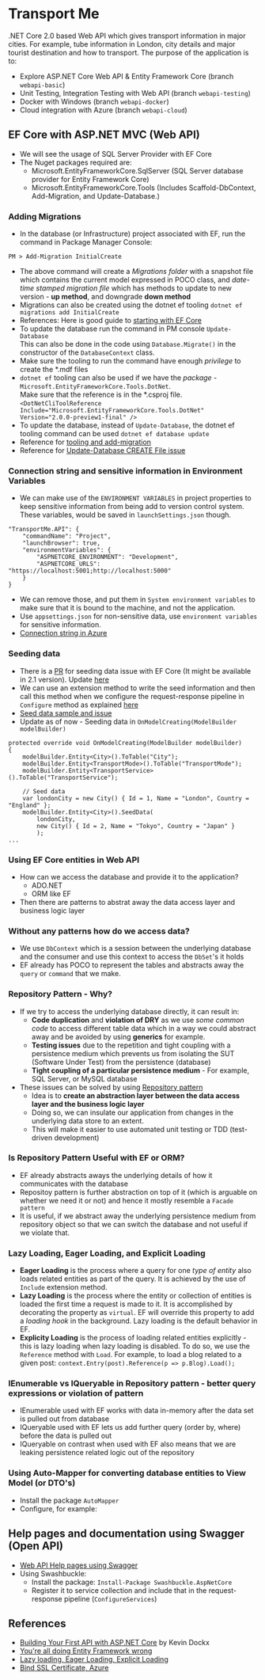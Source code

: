 # Transport Me
.NET Core 2.0 based Web API which gives transport information in major cities. For example, tube information in London, city details and major tourist destination and how to transport. 
The purpose of the application is to: 
- Explore ASP.NET Core Web API & Entity Framework Core (branch `webapi-basic`)
- Unit Testing, Integration Testing with Web API (branch `webapi-testing`)
- Docker with Windows (branch `webapi-docker`)
- Cloud integration with Azure (branch `webapi-cloud`)

## EF Core with ASP.NET MVC (Web API)
- We will see the usage of SQL Server Provider with EF Core
- The Nuget packages required are:  
    - Microsoft.EntityFrameworkCore.SqlServer (SQL Server database provider for Entity Framework Core)
    - Microsoft.EntityFrameworkCore.Tools (Includes Scaffold-DbContext, Add-Migration, and Update-Database.)

### Adding Migrations
- In the database (or Infrastructure) project associated with EF, run the command in Package Manager Console:  
```
PM > Add-Migration InitialCreate
```
- The above command will create a *Migrations folder* with a snapshot file which contains the current model expressed in POCO class, and *date-time stamped migration file* which has methods to update to new version - **up method**, and downgrade **down method**
- Migrations can also be created using the dotnet ef tooling `dotnet ef migrations add InitialCreate`
- References: Here is good guide to [starting with EF Core](https://docs.microsoft.com/en-us/aspnet/core/data/ef-mvc/intro)
- To update the database run the command in PM console `Update-Database`  
This can also be done in the code using `Database.Migrate()` in the constructor of the `DatabaseContext` class.   
- Make sure the tooling to run the command have enough *privilege* to create the *.mdf files
- `dotnet ef` tooling can also be used if we have the *package* - `Microsoft.EntityFrameworkCore.Tools.DotNet`.  
Make sure that the reference is in the *.csproj file.  
`<DotNetCliToolReference Include="Microsoft.EntityFrameworkCore.Tools.DotNet" Version="2.0.0-preview1-final" />`
- To update the database, instead of `Update-Database`, the dotnet ef tooling command can be used `dotnet ef database update`
- Reference for [tooling and add-migration](https://github.com/aspnet/EntityFrameworkCore/issues/8996)
- Reference for [Update-Database CREATE File issue](https://github.com/aspnet/EntityFramework6/issues/384)

### Connection string and sensitive information in Environment Variables
- We can make use of the `ENVIRONMENT VARIABLES` in project properties to keep sensitive information from being add to version control system. These variables, would be saved in `launchSettings.json` though. 
```
"TransportMe.API": {
    "commandName": "Project",
    "launchBrowser": true,
    "environmentVariables": {
        "ASPNETCORE_ENVIRONMENT": "Development",
        "ASPNETCORE_URLS": "https://localhost:5001;http://localhost:5000"
    }
}
```
- We can remove those, and put them in `System environment variables` to make sure that it is bound to the machine, and not the application. 
- Use `appsettings.json` for non-sensitive data, use `environment variables` for sensitive information. 
- [Connection string in Azure](https://docs.microsoft.com/en-us/azure/app-service/app-service-web-tutorial-dotnetcore-sqldb#configure-an-environment-variable)

### Seeding data
- There is a [PR](https://github.com/aspnet/EntityFrameworkCore/issues/629) for seeding data issue with EF Core (It might be available in 2.1 version). Update [here](https://github.com/aspnet/EntityFrameworkCore/pull/9996)
- We can use an extension method to write the seed information and then call this method when we configure the request-response pipeline in `Configure` method as explained [here](https://www.learnentityframeworkcore.com/migrations/seeding)
- [Seed data sample and issue](https://github.com/aspnet/EntityFrameworkCore/issues/11114)
- Update as of now - Seeding data in `OnModelCreating(ModelBuilder modelBuilder)`
```
protected override void OnModelCreating(ModelBuilder modelBuilder)
{
    modelBuilder.Entity<City>().ToTable("City");
    modelBuilder.Entity<TransportMode>().ToTable("TransportMode");
    modelBuilder.Entity<TransportService>().ToTable("TransportService");

    // Seed data
    var londonCity = new City() { Id = 1, Name = "London", Country = "England" };
    modelBuilder.Entity<City>().SeedData(
        londonCity,
        new City() { Id = 2, Name = "Tokyo", Country = "Japan" }
        );
...
```

### Using EF Core entities in Web API
- How can we access the database and provide it to the application?
    - ADO.NET
    - ORM like EF
- Then there are patterns to abstrat away the data access layer and business logic layer

### Without any patterns how do we access data?
- We use `DbContext` which is a session between the underlying database and the consumer and use this context to access the `DbSet`'s it holds
- EF already has POCO to represent the tables and abstracts away the `query` or `command` that we make. 

### Repository Pattern - Why?
- If we try to access the underlying database directly, it can result in:  
    - **Code duplication** and **violation of DRY** as we use *some common code* to access different table data which in a way we could abstract away and be avoided by using **generics** for example. 
    - **Testing issues** due to the repetition and tight coupling with a persistence medium which prevents us from isolating the SUT (Software Under Test) from the persistence (database)
    - **Tight coupling of a particular persistence medium** - For example, SQL Server, or MySQL database
- These issues can be solved by using [Repository pattern](https://docs.microsoft.com/en-us/aspnet/mvc/overview/older-versions/getting-started-with-ef-5-using-mvc-4/implementing-the-repository-and-unit-of-work-patterns-in-an-asp-net-mvc-application#the-repository-and-unit-of-work-patterns)
    - Idea is to **create an abstraction layer between the data access layer and the business logic layer**
    - Doing so, we can insulate our application from changes in the underlying data store to an extent. 
    - This will make it easier to use automated unit testing or TDD (test-driven development)

### Is Repository Pattern Useful with EF or ORM?
- EF already abstracts aways the underlying details of how it communicates with the database
- Repositoy pattern is further abstraction on top of it (which is arguable on whether we need it or not) and hence it mostly resemble a `Facade pattern`
- It is useful, if we abstract away the underlying persistence medium from repository object so that we can switch the database and not useful if we violate that. 

### Lazy Loading, Eager Loading, and Explicit Loading
- **Eager Loading** is the process where a query for one *type of entity* also loads related entities as part of the query. It is achieved by the use of `Include` extension method.
- **Lazy Loading** is the process where the entity or collection of entities is loaded the first time a request is made to it. It is accomplished by decorating the property as `virtual`. EF will override this property to add a *loading hook* in the background. Lazy loading is the default behavior in EF. 
- **Explicity Loading** is the process of loading related entities explicitly - this is lazy loading when lazy loading is disabled. To do so, we use the `Reference` method with `Load`. For example, to load a blog related to a given post: `context.Entry(post).Reference(p => p.Blog).Load();`

### IEnumerable vs IQueryable in Repository pattern - better query expressions or violation of pattern
- IEnumerable used with EF works with data in-memory after the data set is pulled out from database
- IQueryable used with EF lets us add further query (order by, where) before the data is pulled out 
- IQueryable on contrast when used with EF also means that we are leaking persistence related logic out of the repository

### Using Auto-Mapper for converting database entities to View Model (or DTO's)
- Install the package `AutoMapper`
- Configure, for example:

## Help pages and documentation using Swagger (Open API)
- [Web API Help pages using Swagger](https://docs.microsoft.com/en-us/aspnet/core/tutorials/web-api-help-pages-using-swagger?view=aspnetcore-2.1)
- Using Swashbuckle: 
    - Install the package: `Install-Package Swashbuckle.AspNetCore`
    - Register it to service collection and include that in the request-response pipeline (`ConfigureServices`)

## References
- [Building Your First API with ASP.NET Core](https://app.pluralsight.com/library/courses/asp-dotnet-core-api-building-first) by Kevin Dockx
- [You're all doing Entity Framework wrong](https://medium.com/@hoagsie/youre-all-doing-entity-framework-wrong-ea0c40e20502)
- [Lazy loading, Eager Loading, Explicit Loading](https://msdn.microsoft.com/en-us/library/jj574232(v=vs.113).aspx)
- [Bind SSL Certificate, Azure](https://docs.microsoft.com/en-us/azure/app-service/app-service-web-tutorial-custom-ssl)